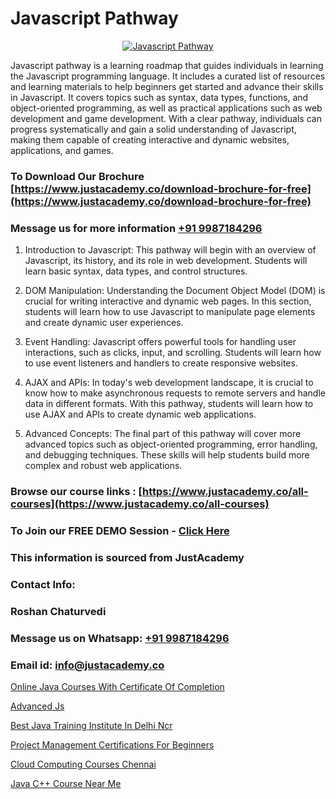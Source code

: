 # Javascript Pathway

<p align="center">
  <a href="https://justacademy.co/course-detail/javascript-training">
    <img src="https://justacademy.co/storage2/course_image/1676636853_course_image.webp" alt="Javascript Pathway">
  </a>
</p>


Javascript pathway is a learning roadmap that guides individuals in learning the Javascript programming language. It includes a curated list of resources and learning materials to help beginners get started and advance their skills in Javascript. It covers topics such as syntax, data types, functions, and object-oriented programming, as well as practical applications such as web development and game development. With a clear pathway, individuals can progress systematically and gain a solid understanding of Javascript, making them capable of creating interactive and dynamic websites, applications, and games. 
### To Download Our Brochure [https://www.justacademy.co/download-brochure-for-free](https://www.justacademy.co/download-brochure-for-free)
### Message us for more information [+91 9987184296](https://api.whatsapp.com/send?phone=919987184296)
1) Introduction to Javascript: This pathway will begin with an overview of Javascript, its history, and its role in web development. Students will learn basic syntax, data types, and control structures.

2) DOM Manipulation: Understanding the Document Object Model (DOM) is crucial for writing interactive and dynamic web pages. In this section, students will learn how to use Javascript to manipulate page elements and create dynamic user experiences.

3) Event Handling: Javascript offers powerful tools for handling user interactions, such as clicks, input, and scrolling. Students will learn how to use event listeners and handlers to create responsive websites.

4) AJAX and APIs: In today's web development landscape, it is crucial to know how to make asynchronous requests to remote servers and handle data in different formats. With this pathway, students will learn how to use AJAX and APIs to create dynamic web applications.

5) Advanced Concepts: The final part of this pathway will cover more advanced topics such as object-oriented programming, error handling, and debugging techniques. These skills will help students build more complex and robust web applications.

### Browse our course links : [https://www.justacademy.co/all-courses](https://www.justacademy.co/all-courses) 
### To Join our FREE DEMO Session - [Click Here](https://www.justacademy.co/register-for-course-demo)


### This information is sourced from JustAcademy
### Contact Info:
### Roshan Chaturvedi
### Message us on Whatsapp: [+91 9987184296](https://api.whatsapp.com/send?phone=919987184296)
### Email id: [info@justacademy.co](mailto:info@justacademy.co)
                
[Online Java Courses With Certificate Of Completion](https://www.linkedin.com/pulse/online-java-courses-certificate-completion-justacademy-coimbatore-d5b1c/)

[Advanced Js](https://www.linkedin.com/pulse/advanced-js-software-training-sunnyvale-f9suc?trackingId=glmdU50s2UPFM5O79paO%2FQ%3D%3D&lipi=urn%3Ali%3Apage%3Ad_flagship3_company_admin%3BM5QnzWJERjun88GkJ%2BYkdw%3D%3D)

[Best Java Training Institute In Delhi Ncr](https://medium.com/@mistersumit961/best-java-training-institute-in-delhi-ncr-5e5746191393)

[Project Management Certifications For Beginners](https://medium.com/@namusn/project-management-certifications-for-beginners-1da031c3c3d0)

[Cloud Computing Courses Chennai](https://justacademyin.github.io/justacademy/cloud-computing-courses-chennai)

[Java C++ Course Near Me](https://justacademyin.github.io/justacademy/java-c++-course-near-me)

